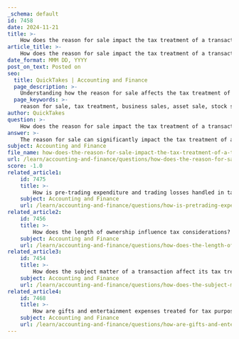 ```yaml
---
_schema: default
id: 7458
date: 2024-11-21
title: >-
    How does the reason for sale impact the tax treatment of a transaction?
article_title: >-
    How does the reason for sale impact the tax treatment of a transaction?
date_format: MMM DD, YYYY
post_on_text: Posted on
seo:
  title: QuickTakes | Accounting and Finance
  page_description: >-
    Understanding how the reason for sale affects the tax treatment of a transaction, particularly in business sales, including the impact of the sale structure and allocation of proceeds.
  page_keywords: >-
    reason for sale, tax treatment, business sales, asset sale, stock sale, allocation of sale proceeds, installment sales, capital gains tax, business purpose, state and local taxes
author: QuickTakes
question: >-
    How does the reason for sale impact the tax treatment of a transaction?
answer: >-
    The reason for sale can significantly impact the tax treatment of a transaction, particularly in the context of business sales. Here are several key factors to consider:\n\n1. **Type of Sale**: The structure of the sale—whether it is an asset sale or a stock sale—affects tax implications. In an asset sale, the seller may allocate the sale proceeds among various assets, which can lead to different tax treatments for each asset. For example, tangible assets may be subject to depreciation recapture, while goodwill may be taxed as a capital gain. Conversely, in a stock sale, the seller typically recognizes a capital gain or loss based on the difference between the sale price and their basis in the stock.\n\n2. **Allocation of Sale Proceeds**: How the sale proceeds are allocated among the assets can also influence tax outcomes. Buyers often prefer to allocate more of the purchase price to assets that can be depreciated quickly, as this provides them with immediate tax benefits. Sellers, on the other hand, may want to allocate more to goodwill or other intangible assets to minimize immediate tax liabilities.\n\n3. **Installment Sales**: If the sale is structured as an installment sale, where payments are received over time, this can provide tax advantages by allowing the seller to spread the recognition of gain over several years, potentially keeping them in a lower tax bracket.\n\n4. **Capital Gains Tax**: The length of time the seller has held the assets can affect the capital gains tax rate. For assets held longer than one year, the maximum tax rate on long-term capital gains is generally lower than for short-term gains. This can incentivize sellers to hold onto assets longer before selling.\n\n5. **Business Purpose and Contingencies**: The reason for the sale may also involve specific contingencies or business purposes that can affect tax treatment. For instance, if the sale is part of a larger restructuring or merger, different tax rules may apply, and the seller may need to demonstrate a valid business purpose for certain tax treatments.\n\n6. **State and Local Taxes**: Beyond federal tax implications, state and local taxes can also play a significant role in the overall tax burden associated with a sale. Different jurisdictions may have varying rules regarding capital gains, income tax, and other relevant taxes.\n\nIn summary, the reason for sale, along with the structure of the transaction and the allocation of proceeds, can have a profound impact on the tax treatment of a transaction. It is advisable for sellers to consult with tax professionals to navigate these complexities and optimize their tax outcomes.
subject: Accounting and Finance
file_name: how-does-the-reason-for-sale-impact-the-tax-treatment-of-a-transaction.md
url: /learn/accounting-and-finance/questions/how-does-the-reason-for-sale-impact-the-tax-treatment-of-a-transaction
score: -1.0
related_article1:
    id: 7475
    title: >-
        How is pre-trading expenditure and trading losses handled in tax calculations?
    subject: Accounting and Finance
    url: /learn/accounting-and-finance/questions/how-is-pretrading-expenditure-and-trading-losses-handled-in-tax-calculations
related_article2:
    id: 7456
    title: >-
        How does the length of ownership influence tax considerations?
    subject: Accounting and Finance
    url: /learn/accounting-and-finance/questions/how-does-the-length-of-ownership-influence-tax-considerations
related_article3:
    id: 7454
    title: >-
        How does the subject matter of a transaction affect its tax treatment?
    subject: Accounting and Finance
    url: /learn/accounting-and-finance/questions/how-does-the-subject-matter-of-a-transaction-affect-its-tax-treatment
related_article4:
    id: 7468
    title: >-
        How are gifts and entertainment expenses treated for tax purposes?
    subject: Accounting and Finance
    url: /learn/accounting-and-finance/questions/how-are-gifts-and-entertainment-expenses-treated-for-tax-purposes
---
```


&nbsp;
